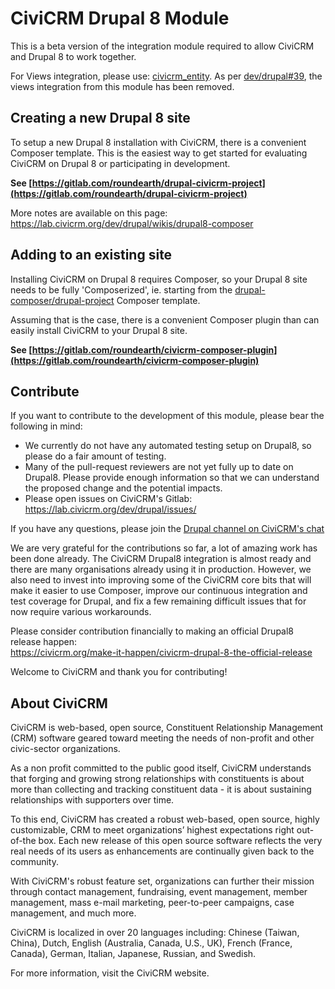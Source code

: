 CiviCRM Drupal 8 Module
=======================

This is a beta version of the integration module required to allow CiviCRM and 
Drupal 8 to work together.

For Views integration, please use: [civicrm_entity](https://github.com/eileenmcnaughton/civicrm_entity/tree/8.x-3.x). As per [dev/drupal#39](https://lab.civicrm.org/dev/drupal/issues/39), the views integration from this module has been removed.

Creating a new Drupal 8 site
----------------------------

To setup a new Drupal 8 installation with CiviCRM, there is a convenient
Composer template. This is the easiest way to get started for evaluating
CiviCRM on Drupal 8 or participating in development.

**See
[https://gitlab.com/roundearth/drupal-civicrm-project](https://gitlab.com/roundearth/drupal-civicrm-project)**

More notes are available on this page:  
https://lab.civicrm.org/dev/drupal/wikis/drupal8-composer

Adding to an existing site
--------------------------

Installing CiviCRM on Drupal 8 requires Composer, so your Drupal 8 site needs
to be fully 'Composerized', ie. starting from the
[drupal-composer/drupal-project](https://github.com/drupal-composer/drupal-project)
Composer template.

Assuming that is the case, there is a convenient Composer plugin than can
easily install CiviCRM to your Drupal 8 site.

**See
[https://gitlab.com/roundearth/civicrm-composer-plugin](https://gitlab.com/roundearth/civicrm-composer-plugin)**

Contribute
----------

If you want to contribute to the development of this module, please bear the following in mind:

* We currently do not have any automated testing setup on Drupal8, so please do a fair amount of testing.
* Many of the pull-request reviewers are not yet fully up to date on Drupal8. Please provide enough information so that we can understand the proposed change and the potential impacts.
* Please open issues on CiviCRM's Gitlab: https://lab.civicrm.org/dev/drupal/issues/

If you have any questions, please join the [Drupal channel on CiviCRM's chat](https://chat.civicrm.org/civicrm/channels/drupal)

We are very grateful for the contributions so far, a lot of amazing work has been done already. The CiviCRM Drupal8 integration is almost ready and there are many organisations already using it in production. However, we also need to invest into improving some of the CiviCRM core bits that will make it easier to use Composer, improve our continuous integration and test coverage for Drupal, and fix a few remaining difficult issues that for now require various workarounds.

Please consider contribution financially to making an official Drupal8 release happen:  
https://civicrm.org/make-it-happen/civicrm-drupal-8-the-official-release

Welcome to CiviCRM and thank you for contributing!

About CiviCRM
-------------

CiviCRM is web-based, open source, Constituent Relationship Management (CRM) software geared toward meeting the needs of non-profit and other civic-sector organizations.

As a non profit committed to the public good itself, CiviCRM understands that forging and growing strong relationships with constituents is about more than collecting and tracking constituent data - it is about sustaining relationships with supporters over time.

To this end, CiviCRM has created a robust web-based, open source, highly customizable, CRM to meet organizations’ highest expectations right out-of-the box. Each new release of this open source software reflects the very real needs of its users as enhancements are continually given back to the community.

With CiviCRM's robust feature set, organizations can further their mission through contact management, fundraising, event management, member management, mass e-mail marketing, peer-to-peer campaigns, case management, and much more.

CiviCRM is localized in over 20 languages including: Chinese (Taiwan, China), Dutch, English (Australia, Canada, U.S., UK), French (France, Canada), German, Italian, Japanese, Russian, and Swedish.

For more information, visit the CiviCRM website.
